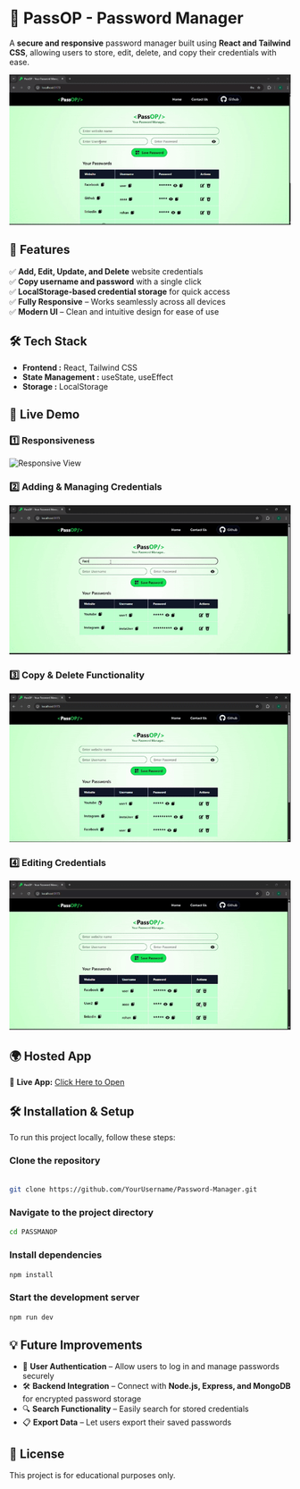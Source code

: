 # 🔐 PassOP - Password Manager

A **secure and responsive** password manager built using **React and Tailwind CSS**, allowing users to store, edit, delete, and copy their credentials with ease.

![Password Manager Preview](gifs/preview.gif)


## 🚀 Features  
✅ **Add, Edit, Update, and Delete** website credentials  
✅ **Copy username and password** with a single click  
✅ **LocalStorage-based credential storage** for quick access  
✅ **Fully Responsive** – Works seamlessly across all devices  
✅ **Modern UI** – Clean and intuitive design for ease of use  


## 🛠️ Tech Stack  
- **Frontend :** React, Tailwind CSS  
- **State Management :** useState, useEffect  
- **Storage :** LocalStorage  


## 🎥 Live Demo  

### 1️⃣ Responsiveness  
![Responsive View](gifs/responsiveCheck.gif)  


### 2️⃣ Adding & Managing Credentials  
![Manage Credentials](gifs/addPass.gif)  


### 3️⃣ Copy & Delete Functionality  
![Copy & Delete](gifs/deleteCopy.gif) 


### 4️⃣ Editing Credentials  
![Edit Credentials](gifs/edit.gif)  



## 🌍 Hosted App  
🔗 **Live App:** [Click Here to Open](https://67e01fc3c32c9d4c10c48d8d--poetic-snickerdoodle-1d3bb5.netlify.app/)  


## 🛠️ Installation & Setup  
To run this project locally, follow these steps:  


### Clone the repository
```sh

git clone https://github.com/YourUsername/Password-Manager.git
```
### Navigate to the project directory
```sh
cd PASSMANOP
```

### Install dependencies
```sh
npm install
```

### Start the development server
```sh
npm run dev
```

## 💡 Future Improvements  
- 🔑 **User Authentication** – Allow users to log in and manage passwords securely  
- 🛠️ **Backend Integration** – Connect with **Node.js, Express, and MongoDB** for encrypted password storage  
- 🔍 **Search Functionality** – Easily search for stored credentials  
- 📋 **Export Data** – Let users export their saved passwords  

## 📜 License  
This project is for educational purposes only.  

